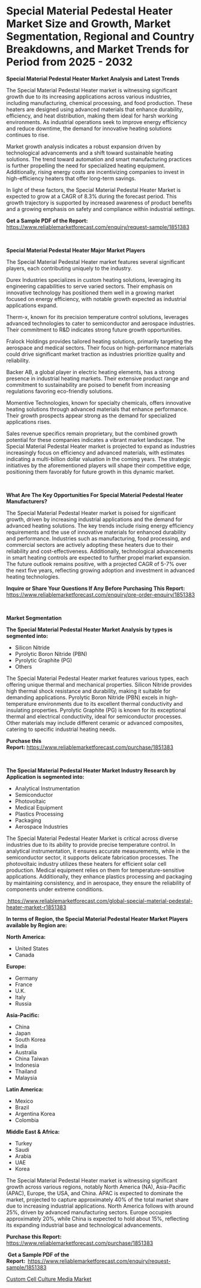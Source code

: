 <p><h1>Special Material Pedestal Heater Market Size and Growth, Market Segmentation, Regional and Country Breakdowns, and Market Trends for Period from 2025 -  2032</h1></p><p><strong>Special Material Pedestal Heater Market Analysis and Latest Trends</strong></p>
<p><p>The Special Material Pedestal Heater market is witnessing significant growth due to its increasing applications across various industries, including manufacturing, chemical processing, and food production. These heaters are designed using advanced materials that enhance durability, efficiency, and heat distribution, making them ideal for harsh working environments. As industrial operations seek to improve energy efficiency and reduce downtime, the demand for innovative heating solutions continues to rise.</p><p>Market growth analysis indicates a robust expansion driven by technological advancements and a shift toward sustainable heating solutions. The trend toward automation and smart manufacturing practices is further propelling the need for specialized heating equipment. Additionally, rising energy costs are incentivizing companies to invest in high-efficiency heaters that offer long-term savings. </p><p>In light of these factors, the Special Material Pedestal Heater Market is expected to grow at a CAGR of 8.3% during the forecast period. This growth trajectory is supported by increased awareness of product benefits and a growing emphasis on safety and compliance within industrial settings.</p></p>
<p><strong>Get a Sample PDF of the Report:&nbsp;</strong> <a href="https://www.reliablemarketforecast.com/enquiry/request-sample/1851383?utm_campaign=3357&utm_medium=2&utm_source=Github&utm_content=ia&utm_term=26032025&utm_id=special-material-pedestal-heater">https://www.reliablemarketforecast.com/enquiry/request-sample/1851383</a></p>
<p>&nbsp;</p>
<p><strong>Special Material Pedestal Heater Major Market Players</strong></p>
<p><p>The Special Material Pedestal Heater market features several significant players, each contributing uniquely to the industry. </p><p>Durex Industries specializes in custom heating solutions, leveraging its engineering capabilities to serve varied sectors. Their emphasis on innovative technology has positioned them well in a growing market focused on energy efficiency, with notable growth expected as industrial applications expand.</p><p>Therm-x, known for its precision temperature control solutions, leverages advanced technologies to cater to semiconductor and aerospace industries. Their commitment to R&D indicates strong future growth opportunities. </p><p>Fralock Holdings provides tailored heating solutions, primarily targeting the aerospace and medical sectors. Their focus on high-performance materials could drive significant market traction as industries prioritize quality and reliability.</p><p>Backer AB, a global player in electric heating elements, has a strong presence in industrial heating markets. Their extensive product range and commitment to sustainability are poised to benefit from increasing regulations favoring eco-friendly solutions.</p><p>Momentive Technologies, known for specialty chemicals, offers innovative heating solutions through advanced materials that enhance performance. Their growth prospects appear strong as the demand for specialized applications rises.</p><p>Sales revenue specifics remain proprietary, but the combined growth potential for these companies indicates a vibrant market landscape. The Special Material Pedestal Heater market is projected to expand as industries increasingly focus on efficiency and advanced materials, with estimates indicating a multi-billion dollar valuation in the coming years. The strategic initiatives by the aforementioned players will shape their competitive edge, positioning them favorably for future growth in this dynamic market.</p></p>
<p>&nbsp;</p>
<p><strong>What Are The Key Opportunities For Special Material Pedestal Heater Manufacturers?</strong></p>
<p><p>The Special Material Pedestal Heater market is poised for significant growth, driven by increasing industrial applications and the demand for advanced heating solutions. The key trends include rising energy efficiency requirements and the use of innovative materials for enhanced durability and performance. Industries such as manufacturing, food processing, and commercial sectors are actively adopting these heaters due to their reliability and cost-effectiveness. Additionally, technological advancements in smart heating controls are expected to further propel market expansion. The future outlook remains positive, with a projected CAGR of 5-7% over the next five years, reflecting growing adoption and investment in advanced heating technologies.</p></p>
<p><strong>Inquire or Share Your Questions If Any Before Purchasing This Report:</strong> <a href="https://www.reliablemarketforecast.com/enquiry/pre-order-enquiry/1851383?utm_campaign=3357&utm_medium=2&utm_source=Github&utm_content=ia&utm_term=26032025&utm_id=special-material-pedestal-heater">https://www.reliablemarketforecast.com/enquiry/pre-order-enquiry/1851383</a></p>
<p>&nbsp;</p>
<p><strong>Market Segmentation</strong></p>
<p><strong>The Special Material Pedestal Heater Market Analysis by types is segmented into:</strong></p>
<p><ul><li>Silicon Nitride</li><li>Pyrolytic Boron Nitride (PBN)</li><li>Pyrolytic Graphite (PG)</li><li>Others</li></ul></p>
<p><p>The Special Material Pedestal Heater market features various types, each offering unique thermal and mechanical properties. Silicon Nitride provides high thermal shock resistance and durability, making it suitable for demanding applications. Pyrolytic Boron Nitride (PBN) excels in high-temperature environments due to its excellent thermal conductivity and insulating properties. Pyrolytic Graphite (PG) is known for its exceptional thermal and electrical conductivity, ideal for semiconductor processes. Other materials may include different ceramic or advanced composites, catering to specific industrial heating needs.</p></p>
<p><strong>Purchase this Report:&nbsp;</strong><a href="https://www.reliablemarketforecast.com/purchase/1851383?utm_campaign=3357&utm_medium=2&utm_source=Github&utm_content=ia&utm_term=26032025&utm_id=special-material-pedestal-heater">https://www.reliablemarketforecast.com/purchase/1851383</a></p>
<p>&nbsp;</p>
<p><strong>The Special Material Pedestal Heater Market Industry Research by Application is segmented into:</strong></p>
<p><ul><li>Analytical Instrumentation</li><li>Semiconductor</li><li>Photovoltaic</li><li>Medical Equipment</li><li>Plastics Processing</li><li>Packaging</li><li>Aerospace Industries</li></ul></p>
<p><p>The Special Material Pedestal Heater Market is critical across diverse industries due to its ability to provide precise temperature control. In analytical instrumentation, it ensures accurate measurements, while in the semiconductor sector, it supports delicate fabrication processes. The photovoltaic industry utilizes these heaters for efficient solar cell production. Medical equipment relies on them for temperature-sensitive applications. Additionally, they enhance plastics processing and packaging by maintaining consistency, and in aerospace, they ensure the reliability of components under extreme conditions.</p></p>
<p><a href="https://www.reliablemarketforecast.com/global-special-material-pedestal-heater-market-r1851383?utm_campaign=3357&utm_medium=2&utm_source=Github&utm_content=ia&utm_term=26032025&utm_id=special-material-pedestal-heater">&nbsp;https://www.reliablemarketforecast.com/global-special-material-pedestal-heater-market-r1851383</a></p>
<p><strong>In terms of Region, the Special Material Pedestal Heater Market Players available by Region are:</strong></p>
<p>
    <p> <strong> North America: </strong>
        <ul>
            <li>United States</li>
            <li>Canada</li>
        </ul>
        </p> 
    <p> <strong> Europe: </strong>
        <ul>
            <li>Germany</li>
            <li>France</li>
            <li>U.K.</li>
            <li>Italy</li>
            <li>Russia</li>
        </ul>
        </p> 
    <p> <strong> Asia-Pacific: </strong>
        <ul>
            <li>China</li>
            <li>Japan</li>
            <li>South Korea</li>
            <li>India</li>
            <li>Australia</li>
            <li>China Taiwan</li>
            <li>Indonesia</li>
            <li>Thailand</li>
            <li>Malaysia</li>
        </ul>
        </p> 
    <p> <strong> Latin America: </strong>
        <ul>
            <li>Mexico</li>
            <li>Brazil</li>
            <li>Argentina Korea</li>
            <li>Colombia</li>
        </ul>
        </p> 
    <p> <strong> Middle East & Africa: </strong>
        <ul>
            <li>Turkey</li>
            <li>Saudi</li>
            <li>Arabia</li>
            <li>UAE</li>
            <li>Korea</li>
        </ul>
    </p>
    </p>
<p><p>The Special Material Pedestal Heater market is witnessing significant growth across various regions, notably North America (NA), Asia-Pacific (APAC), Europe, the USA, and China. APAC is expected to dominate the market, projected to capture approximately 40% of the total market share due to increasing industrial applications. North America follows with around 25%, driven by advanced manufacturing sectors. Europe occupies approximately 20%, while China is expected to hold about 15%, reflecting its expanding industrial base and technological advancements.</p></p>
<p><strong>Purchase this Report: </strong><a href="https://www.reliablemarketforecast.com/purchase/1851383?utm_campaign=3357&utm_medium=2&utm_source=Github&utm_content=ia&utm_term=26032025&utm_id=special-material-pedestal-heater">https://www.reliablemarketforecast.com/purchase/1851383</a></p>
<p>&nbsp;<strong>Get a Sample PDF of the Report:&nbsp;&nbsp;</strong><a href="https://www.reliablemarketforecast.com/enquiry/request-sample/1851383?utm_campaign=3357&utm_medium=2&utm_source=Github&utm_content=ia&utm_term=26032025&utm_id=special-material-pedestal-heater">https://www.reliablemarketforecast.com/enquiry/request-sample/1851383</a></p>
<p><strong></strong></p>
<p><p><a href="https://github.com/kalsirollija/Market-Research-Report-List-1/blob/main/custom-cell-culture-media-market.md?utm_campaign=3357&utm_medium=2&utm_source=Github&utm_content=ia&utm_term=26032025&utm_id=special-material-pedestal-heater">Custom Cell Culture Media Market</a></p></p>